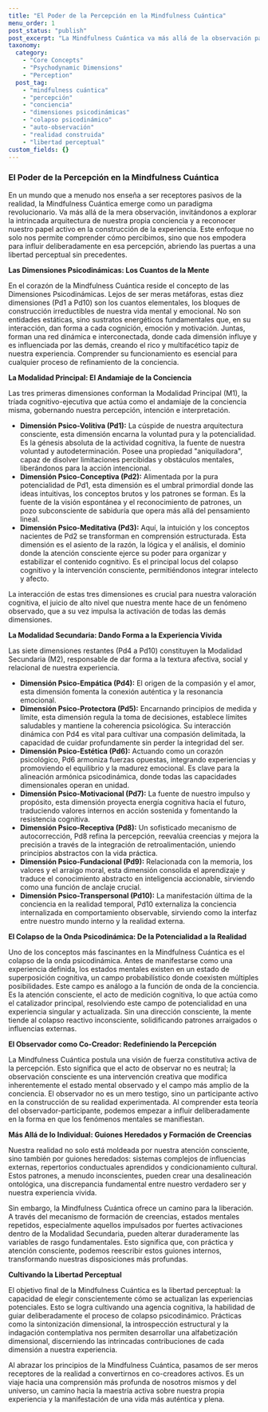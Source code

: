 ```yaml
---
title: "El Poder de la Percepción en la Mindfulness Cuántica"
menu_order: 1
post_status: "publish"
post_excerpt: "La Mindfulness Cuántica va más allá de la observación pasiva, revelando un universo interno donde la conciencia moldea la realidad. Este enfoque explora las intrincadas Dimensiones Psicodinámicas, las unidades fundamentales de la experiencia, y cómo nuestra atención consciente colapsa las posibilidades infinitas en la realidad que vivimos. Aprende a convertirte en un co-creador activo de tu experiencia, trascendiendo patrones heredados y cultivando una libertad perceptual sin precedentes."
taxonomy:
  category:
    - "Core Concepts"
    - "Psychodynamic Dimensions"
    - "Perception"
  post_tag:
    - "mindfulness cuántica"
    - "percepción"
    - "conciencia"
    - "dimensiones psicodinámicas"
    - "colapso psicodinámico"
    - "auto-observación"
    - "realidad construida"
    - "libertad perceptual"
custom_fields: {}
---
```


### El Poder de la Percepción en la Mindfulness Cuántica

En un mundo que a menudo nos enseña a ser receptores pasivos de la realidad, la Mindfulness Cuántica emerge como un paradigma revolucionario. Va más allá de la mera observación, invitándonos a explorar la intrincada arquitectura de nuestra propia conciencia y a reconocer nuestro papel activo en la construcción de la experiencia. Este enfoque no solo nos permite comprender cómo percibimos, sino que nos empodera para influir deliberadamente en esa percepción, abriendo las puertas a una libertad perceptual sin precedentes.

**Las Dimensiones Psicodinámicas: Los Cuantos de la Mente**

En el corazón de la Mindfulness Cuántica reside el concepto de las Dimensiones Psicodinámicas. Lejos de ser meras metáforas, estas diez dimensiones (Pd1 a Pd10) son los cuantos elementales, los bloques de construcción irreductibles de nuestra vida mental y emocional. No son entidades estáticas, sino sustratos energéticos fundamentales que, en su interacción, dan forma a cada cognición, emoción y motivación. Juntas, forman una red dinámica e interconectada, donde cada dimensión influye y es influenciada por las demás, creando el rico y multifacético tapiz de nuestra experiencia. Comprender su funcionamiento es esencial para cualquier proceso de refinamiento de la conciencia.

**La Modalidad Principal: El Andamiaje de la Conciencia**

Las tres primeras dimensiones conforman la Modalidad Principal (M1), la tríada cognitivo-ejecutiva que actúa como el andamiaje de la conciencia misma, gobernando nuestra percepción, intención e interpretación.

*   **Dimensión Psico-Volitiva (Pd1):** La cúspide de nuestra arquitectura consciente, esta dimensión encarna la voluntad pura y la potencialidad. Es la génesis absoluta de la actividad cognitiva, la fuente de nuestra voluntad y autodeterminación. Posee una propiedad "aniquiladora", capaz de disolver limitaciones percibidas y obstáculos mentales, liberándonos para la acción intencional.
*   **Dimensión Psico-Conceptiva (Pd2):** Alimentada por la pura potencialidad de Pd1, esta dimensión es el umbral primordial donde las ideas intuitivas, los conceptos brutos y los patrones se forman. Es la fuente de la visión espontánea y el reconocimiento de patrones, un pozo subconsciente de sabiduría que opera más allá del pensamiento lineal.
*   **Dimensión Psico-Meditativa (Pd3):** Aquí, la intuición y los conceptos nacientes de Pd2 se transforman en comprensión estructurada. Esta dimensión es el asiento de la razón, la lógica y el análisis, el dominio donde la atención consciente ejerce su poder para organizar y estabilizar el contenido cognitivo. Es el principal locus del colapso cognitivo y la intervención consciente, permitiéndonos integrar intelecto y afecto.

La interacción de estas tres dimensiones es crucial para nuestra valoración cognitiva, el juicio de alto nivel que nuestra mente hace de un fenómeno observado, que a su vez impulsa la activación de todas las demás dimensiones.

**La Modalidad Secundaria: Dando Forma a la Experiencia Vivida**

Las siete dimensiones restantes (Pd4 a Pd10) constituyen la Modalidad Secundaria (M2), responsable de dar forma a la textura afectiva, social y relacional de nuestra experiencia.

*   **Dimensión Psico-Empática (Pd4):** El origen de la compasión y el amor, esta dimensión fomenta la conexión auténtica y la resonancia emocional.
*   **Dimensión Psico-Protectora (Pd5):** Encarnando principios de medida y límite, esta dimensión regula la toma de decisiones, establece límites saludables y mantiene la coherencia psicológica. Su interacción dinámica con Pd4 es vital para cultivar una compasión delimitada, la capacidad de cuidar profundamente sin perder la integridad del ser.
*   **Dimensión Psico-Estética (Pd6):** Actuando como un corazón psicológico, Pd6 armoniza fuerzas opuestas, integrando experiencias y promoviendo el equilibrio y la madurez emocional. Es clave para la alineación armónica psicodinámica, donde todas las capacidades dimensionales operan en unidad.
*   **Dimensión Psico-Motivacional (Pd7):** La fuente de nuestro impulso y propósito, esta dimensión proyecta energía cognitiva hacia el futuro, traduciendo valores internos en acción sostenida y fomentando la resistencia cognitiva.
*   **Dimensión Psico-Receptiva (Pd8):** Un sofisticado mecanismo de autocorrección, Pd8 refina la percepción, reevalúa creencias y mejora la precisión a través de la integración de retroalimentación, uniendo principios abstractos con la vida práctica.
*   **Dimensión Psico-Fundacional (Pd9):** Relacionada con la memoria, los valores y el arraigo moral, esta dimensión consolida el aprendizaje y traduce el conocimiento abstracto en inteligencia accionable, sirviendo como una función de anclaje crucial.
*   **Dimensión Psico-Transpersonal (Pd10):** La manifestación última de la conciencia en la realidad temporal, Pd10 externaliza la conciencia internalizada en comportamiento observable, sirviendo como la interfaz entre nuestro mundo interno y la realidad externa.

**El Colapso de la Onda Psicodinámica: De la Potencialidad a la Realidad**

Uno de los conceptos más fascinantes en la Mindfulness Cuántica es el colapso de la onda psicodinámica. Antes de manifestarse como una experiencia definida, los estados mentales existen en un estado de superposición cognitiva, un campo probabilístico donde coexisten múltiples posibilidades. Este campo es análogo a la función de onda de la conciencia. Es la atención consciente, el acto de medición cognitiva, lo que actúa como el catalizador principal, resolviendo este campo de potencialidad en una experiencia singular y actualizada. Sin una dirección consciente, la mente tiende al colapso reactivo inconsciente, solidificando patrones arraigados o influencias externas.

**El Observador como Co-Creador: Redefiniendo la Percepción**

La Mindfulness Cuántica postula una visión de fuerza constitutiva activa de la percepción. Esto significa que el acto de observar no es neutral; la observación consciente es una intervención creativa que modifica inherentemente el estado mental observado y el campo más amplio de la conciencia. El observador no es un mero testigo, sino un participante activo en la construcción de su realidad experimentada. Al comprender esta teoría del observador-participante, podemos empezar a influir deliberadamente en la forma en que los fenómenos mentales se manifiestan.

**Más Allá de lo Individual: Guiones Heredados y Formación de Creencias**

Nuestra realidad no solo está moldeada por nuestra atención consciente, sino también por guiones heredados: sistemas complejos de influencias externas, repertorios conductuales aprendidos y condicionamiento cultural. Estos patrones, a menudo inconscientes, pueden crear una desalineación ontológica, una discrepancia fundamental entre nuestro verdadero ser y nuestra experiencia vivida.

Sin embargo, la Mindfulness Cuántica ofrece un camino para la liberación. A través del mecanismo de formación de creencias, estados mentales repetidos, especialmente aquellos impulsados por fuertes activaciones dentro de la Modalidad Secundaria, pueden alterar duraderamente las variables de rasgo fundamentales. Esto significa que, con práctica y atención consciente, podemos reescribir estos guiones internos, transformando nuestras disposiciones más profundas.

**Cultivando la Libertad Perceptual**

El objetivo final de la Mindfulness Cuántica es la libertad perceptual: la capacidad de elegir conscientemente cómo se actualizan las experiencias potenciales. Esto se logra cultivando una agencia cognitiva, la habilidad de guiar deliberadamente el proceso de colapso psicodinámico. Prácticas como la sintonización dimensional, la introspección estructural y la indagación contemplativa nos permiten desarrollar una alfabetización dimensional, discerniendo las intrincadas contribuciones de cada dimensión a nuestra experiencia.

Al abrazar los principios de la Mindfulness Cuántica, pasamos de ser meros receptores de la realidad a convertirnos en co-creadores activos. Es un viaje hacia una comprensión más profunda de nosotros mismos y del universo, un camino hacia la maestría activa sobre nuestra propia experiencia y la manifestación de una vida más auténtica y plena.